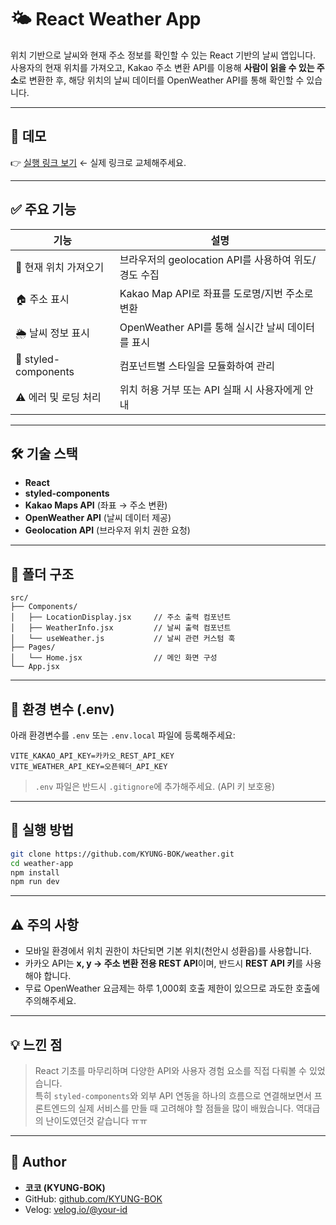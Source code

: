 # 🌤️ React Weather App

위치 기반으로 날씨와 현재 주소 정보를 확인할 수 있는 React 기반의 날씨 앱입니다.  
사용자의 현재 위치를 가져오고, Kakao 주소 변환 API를 이용해 **사람이 읽을 수 있는 주소**로 변환한 후, 
해당 위치의 날씨 데이터를 OpenWeather API를 통해 확인할 수 있습니다.

---

## 🚀 데모

👉 [실행 링크 보기](weather-vert-two-35.vercel.app/) ← 실제 링크로 교체해주세요.

---

## ✅ 주요 기능

| 기능 | 설명 |
|------|------|
| 📍 현재 위치 가져오기 | 브라우저의 geolocation API를 사용하여 위도/경도 수집 |
| 🏠 주소 표시 | Kakao Map API로 좌표를 도로명/지번 주소로 변환 |
| 🌦️ 날씨 정보 표시 | OpenWeather API를 통해 실시간 날씨 데이터를 표시 |
| 🎨 styled-components | 컴포넌트별 스타일을 모듈화하여 관리 |
| ⚠️ 에러 및 로딩 처리 | 위치 허용 거부 또는 API 실패 시 사용자에게 안내 |

---

## 🛠 기술 스택

- **React**
- **styled-components**
- **Kakao Maps API** (좌표 → 주소 변환)
- **OpenWeather API** (날씨 데이터 제공)
- **Geolocation API** (브라우저 위치 권한 요청)

---

## 📁 폴더 구조

```
src/
├── Components/
│   ├── LocationDisplay.jsx     // 주소 출력 컴포넌트
│   ├── WeatherInfo.jsx         // 날씨 출력 컴포넌트
│   └── useWeather.js           // 날씨 관련 커스텀 훅
├── Pages/
│   └── Home.jsx                // 메인 화면 구성
└── App.jsx
```

---

## 🔐 환경 변수 (.env)

아래 환경변수를 `.env` 또는 `.env.local` 파일에 등록해주세요:

```
VITE_KAKAO_API_KEY=카카오_REST_API_KEY
VITE_WEATHER_API_KEY=오픈웨더_API_KEY
```

> `.env` 파일은 반드시 `.gitignore`에 추가해주세요. (API 키 보호용)

---

## 🧪 실행 방법

```bash
git clone https://github.com/KYUNG-BOK/weather.git
cd weather-app
npm install
npm run dev
```

---

## ⚠️ 주의 사항

- 모바일 환경에서 위치 권한이 차단되면 기본 위치(천안시 성환읍)를 사용합니다.
- 카카오 API는 **x, y → 주소 변환 전용 REST API**이며, 반드시 **REST API 키**를 사용해야 합니다.
- 무료 OpenWeather 요금제는 하루 1,000회 호출 제한이 있으므로 과도한 호출에 주의해주세요.

---

## 💡 느낀 점

> React 기초를 마무리하며 다양한 API와 사용자 경험 요소를 직접 다뤄볼 수 있었습니다.  
> 특히 `styled-components`와 외부 API 연동을 하나의 흐름으로 연결해보면서 프론트엔드의 실제 서비스를 만들 때 고려해야 할 점들을 많이 배웠습니다.
> 역대급의 난이도였던것 같습니다 ㅠㅠ

---

## 👤 Author

- **코코 (KYUNG-BOK)**  
- GitHub: [github.com/KYUNG-BOK](https://github.com/KYUNG-BOK)  
- Velog: [velog.io/@your-id](https://velog.io/@yoonddubi)